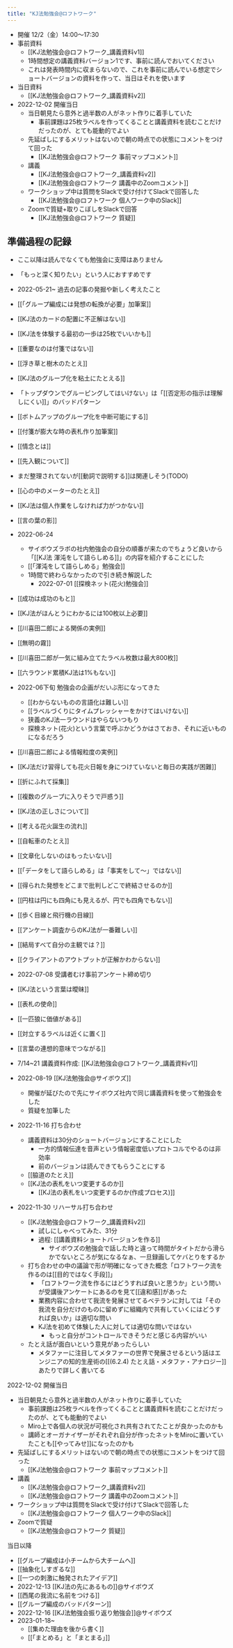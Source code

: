 ```yaml
---
title: "KJ法勉強会@ロフトワーク"
---
```


- 開催 12/2（金）14:00〜17:30
- 事前資料
    - [[KJ法勉強会@ロフトワーク_講義資料v1]]
    - 1時間想定の講義資料バージョン1です、事前に読んでおいてください
    - これは発表時間内に収まらないので、これを事前に読んでいる想定でショートバージョンの資料を作って、当日はそれを使います
- 当日資料
    - [[KJ法勉強会@ロフトワーク_講義資料v2]]
- 2022-12-02 開催当日
    - 当日朝見たら意外と過半数の人がネット作りに着手していた
        - 事前課題は25枚ラベルを作ってくることと講義資料を読むことだけだったのが、とても能動的でよい
    - 先延ばしにするメリットはないので朝の時点での状態にコメントをつけて回った
        - [[KJ法勉強会@ロフトワーク 事前マップコメント]]
    - 講義
        - [[KJ法勉強会@ロフトワーク_講義資料v2]]
        - [[KJ法勉強会@ロフトワーク 講義中のZoomコメント]]
    - ワークショップ中は質問をSlackで受け付けてSlackで回答した
        - [[KJ法勉強会@ロフトワーク 個人ワーク中のSlack]]
    - Zoomで質疑+取りこぼしをSlackで回答
        - [[KJ法勉強会@ロフトワーク 質疑]]


## 準備過程の記録
- ここ以降は読んでなくても勉強会に支障はありません
- 「もっと深く知りたい」という人におすすめです


- 2022-05-21~ 過去の記事の発掘や新しく考えたこと
- [[「グループ編成には発想の転換が必要」加筆案]]
- [[KJ法のカードの配置に不正解はない]]
- [[KJ法を体験する最初の一歩は25枚でいいかも]]
- [[重要なのは付箋ではない]]
- [[浮き草と樹木のたとえ]]
- [[KJ法のグループ化を粘土にたとえる]]
- 「トップダウンでグルーピングしてはいけない」は「[[否定形の指示は理解しにくい]]」のバッドパターン
- [[ボトムアップのグループ化を中断可能にする]]
- [[付箋が膨大な時の表札作り加筆案]]
- [[情念とは]]
- [[先入観について]]
- まだ整理されてないが[[動詞で説明する]]は関連しそう(TODO)
- [[心の中のメーターのたとえ]]
- [[KJ法は個人作業をしなければ力がつかない]]
- [[言の葉の影]]
- 2022-06-24
    - サイボウズラボの社内勉強会の自分の順番が来たのでちょうど良いから「[[KJ法 渾沌をして語らしめる]]」の内容を紹介することにした
    - [[「渾沌をして語らしめる」勉強会]]
    - 1時間で終わらなかったので引き続き解説した
        - 2022-07-01 [[探検ネット(花火)勉強会]]
- [[成功は成功のもと]]
- [[KJ法がほんとうにわかるには100枚以上必要]]
- [[川喜田二郎による関係の実例]]
- [[無明の霧]]
- [[川喜田二郎が一気に組み立てたラベル枚数は最大800枚]]
- [[六ラウンド累積KJ法は1%もない]]
- 2022-06下旬 勉強会の企画がだいぶ形になってきた
    - [[わからないものの言語化は難しい]]
    - [[ラベルづくりにタイムプレッシャーをかけてはいけない]]
    - 狭義のKJ法一ラウンドはやらないつもり
    - 探検ネット(花火)という言葉で呼ぶかどうかはさておき、それに近いものになるだろう
- [[川喜田二郎による情報粒度の実例]]
- [[KJ法だけ習得しても花火日報を身につけていないと毎日の実践が困難]]
- [[折にふれて採集]]
- [[複数のグループに入りそうで戸惑う]]
- [[KJ法の正しさについて]]
- [[考える花火誕生の流れ]]
- [[自転車のたとえ]]
- [[文章化しないのはもったいない]]
- [[「データをして語らしめる」は「事実をして〜」ではない]]
- [[得られた発想をどこまで批判しどこで終結させるのか]]
- [[円柱は円にも四角にも見えるが、円でも四角でもない]]
- [[歩く目線と飛行機の目線]]
- [[アンケート調査からのKJ法が一番難しい]]
- [[結局すべて自分の主観では？]]
- [[クライアントのアウトプットが正解かわからない]]
- 2022-07-08 受講者むけ事前アンケート締め切り
- [[KJ法という言葉は曖昧]]
- [[表札の使命]]
- [[一匹狼に価値がある]]
- [[対立するラベルは近くに置く]]
- [[言葉の連想的意味でつながる]]
- 7/14~21 講義資料作成: [[KJ法勉強会@ロフトワーク_講義資料v1]]
- 2022-08-19 [[KJ法勉強会@サイボウズ]]
    - 開催が延びたので先にサイボウズ社内で同じ講義資料を使って勉強会をした
    - 質疑を加筆した
- 2022-11-16 打ち合わせ
    - 講義資料は30分のショートバージョンにすることにした
        - 一方的情報伝達を音声という情報密度低いプロトコルでやるのは非効率
        - 前のバージョンは読んできてもらうことにする
    - [[脇道のたとえ]]
    - [[KJ法の表札をいつ変更するのか]]
        - [[KJ法の表札をいつ変更するのか(作成プロセス)]]
- 2022-11-30 リハーサル打ち合わせ
    - [[KJ法勉強会@ロフトワーク_講義資料v2]]
        - 試しにしゃべってみた、31分
        - 過程: [[講義資料ショートバージョンを作る]]
            - サイボウズの勉強会で話した時と違って時間がタイトだから滑らかでないところが気になるなぁ、一旦録画してケバとりをするか
    - 打ち合わせの中の議論で形が明確になってきた概念「ロフトワーク流を作るのは[[目的ではなく手段]]」
        - 「ロフトワーク流を作るにはどうすれば良いと思うか」という問いが受講後アンケートにあるのを見て[[違和感]]があった
        - 業務内容に合わせて我流を発展させてるベテランに対しては「その我流を自分だけのものに留めずに組織内で共有していくにはどうすれば良いか」は適切な問い
        - KJ法を初めて体験した人に対しては適切な問いではない
            - もっと自分がコントロールできそうだと感じる内容がいい
    - たとえ話が面白いという意見があったらしい
        - メタファーに注目してメタファーの世界で発展させるという話はエンジニアの知的生産術の[[(6.2.4) たとえ話・メタファ・アナロジー]]あたりで詳しく書いてる

2022-12-02 開催当日
- 当日朝見たら意外と過半数の人がネット作りに着手していた
    - 事前課題は25枚ラベルを作ってくることと講義資料を読むことだけだったのが、とても能動的でよい
    - Miro上で各個人の状況が可視化され共有されてたことが良かったのかも
    - 講師とオーガナイザーがそれぞれ自分が作ったネットをMiroに置いていたことも[[やってみせ]]になったのかも
- 先延ばしにするメリットはないので朝の時点での状態にコメントをつけて回った
    - [[KJ法勉強会@ロフトワーク 事前マップコメント]]
- 講義
    - [[KJ法勉強会@ロフトワーク_講義資料v2]]
    - [[KJ法勉強会@ロフトワーク 講義中のZoomコメント]]
- ワークショップ中は質問をSlackで受け付けてSlackで回答した
    - [[KJ法勉強会@ロフトワーク 個人ワーク中のSlack]]
- Zoomで質疑
    - [[KJ法勉強会@ロフトワーク 質疑]]

当日以降
- [[グループ編成は小チームから大チームへ]]
- [[抽象化しすぎるな]]
- [[一つの刺激に触発されたアイデア]]
- 2022-12-13 [[KJ法の先にあるもの]]@サイボウズ
- [[西尾の我流に名前をつける]]
- [[グループ編成のバッドパターン]]
- 2022-12-16 [[KJ法勉強会振り返り勉強会]]@サイボウズ
- 2023-01-18~
    - [[集めた理由を後から書く]]
    - [[「まとめる」と「まとまる」]]
